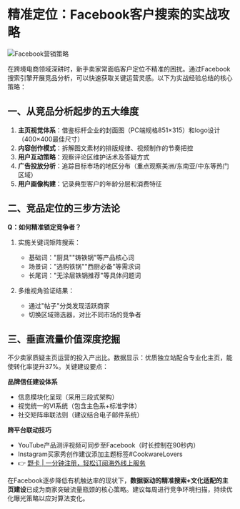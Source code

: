 # 精准定位：Facebook客户搜索的实战攻略

![Facebook营销策略](https://bbtdd.com/wp-content/uploads/img/3847721052.webp)

在跨境电商领域深耕时，新手卖家常面临客户定位不精准的困扰。通过Facebook搜索引擎开展竞品分析，可以快速获取关键运营灵感。以下为实战经验总结的核心策略：

## 一、从竞品分析起步的五大维度
1. **主页视觉体系**：借鉴标杆企业的封面图（PC端规格851×315）和logo设计（400×400最佳尺寸）
2. **内容创作模式**：拆解图文素材的排版规律、视频制作的节奏把控
3. **用户互动策略**：观察评论区维护话术及答疑方式
4. **广告投放分析**：追踪目标市场的地区分布（重点观察美洲/东南亚/中东等热门区域）
5. **用户画像构建**：记录典型客户的年龄分层和消费特征

## 二、竞品定位的三步方法论
**Q：如何精准锁定竞争者？**
1. 实施关键词矩阵搜索：
   - 基础词："厨具""铸铁锅"等产品核心词
   - 场景词："选购铁锅""西厨必备"等需求词
   - 长尾词："无涂层铁锅推荐"等具体问题词

2. 多维视角验证结果：
   - 通过"帖子"分类发现活跃商家
   - 切换区域筛选器，对比不同市场的竞争者



## 三、垂直流量价值深度挖掘
不少卖家质疑主页运营的投入产出比。数据显示：优质独立站配合专业化主页，能使转化率提升37%。关键建设要点：

**品牌信任建设体系**
- 信息模块化呈现（采用三段式架构）
- 视觉统一的VI系统（包含主色系+标准字体）
- 社交矩阵串联法则（建议结合电子邮件系统）

**跨平台联动技巧**
- YouTube产品测评视频可同步至Facebook（时长控制在90秒内）
- Instagram买家秀创作建议添加主题标签#CookwareLovers
- 👉 [野卡 | 一分钟注册，轻松订阅海外线上服务](https://bbtdd.com/yeka)



在Facebook逐步降低有机触达率的现状下，**数据驱动的精准搜索+文化适配的主页建设**已成为商家突破流量瓶颈的核心策略。建议每周进行竞争环境扫描，持续优化曝光策略以应对算法变化。